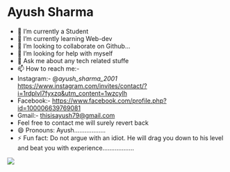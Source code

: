 # Ayush Sharma
- 🔭 I’m currently a Student
- 🌱 I’m currently learning Web-dev
- 👯 I’m looking to collaborate on Github...
- 🤔 I’m looking for help with myself
- 💬 Ask me about any tech related stuffe
- 📫 How to reach me:- 
- Instagram:- @_ayush_sharma_2001_ https://www.instagram.com/invites/contact/?i=1rdplvl7fyxzq&utm_content=1wzcylh
- Facebook:- https://www.facebook.com/profile.php?id=100006639769081
- Gmail:-    thisisayush79@gmail.com
- Feel free to contact me will surely revert back
- 😄 Pronouns: Ayush.................. 
- ⚡ Fun fact: Do not argue with an idiot. He will drag you down to his level and beat you with experience..................
<img src="https://github-readme-stats.vercel.app/api?username=This-is-Ayush-Sharma&&show_icons=true&title_color=ffffff&icon_color=bb2acf&text_color=daf7dc&bg_color=151515">
